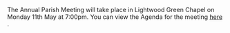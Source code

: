 <!--
.. title: Parish Council Annual Parish Meeting Monday, May 11 at 7:00pm.
.. slug: 2015-05-11-parish-council-annual-meeting
.. date: 2015-05-11 13:49:30 UTC
.. tags: parishcouncil
.. category:
.. link:
.. description:
.. type: text
-->
The Annual Parish Meeting will take place in Lightwood Green Chapel on
Monday 11th May at 7:00pm. You can view the Agenda for the meeting
[here](https://drive.google.com/drive/#folders/0B2XEOILWjIK3RkE1aDdWSXJBTk0/0B2XEOILWjIK3SWRGZjZZbTUzRFk)
.
